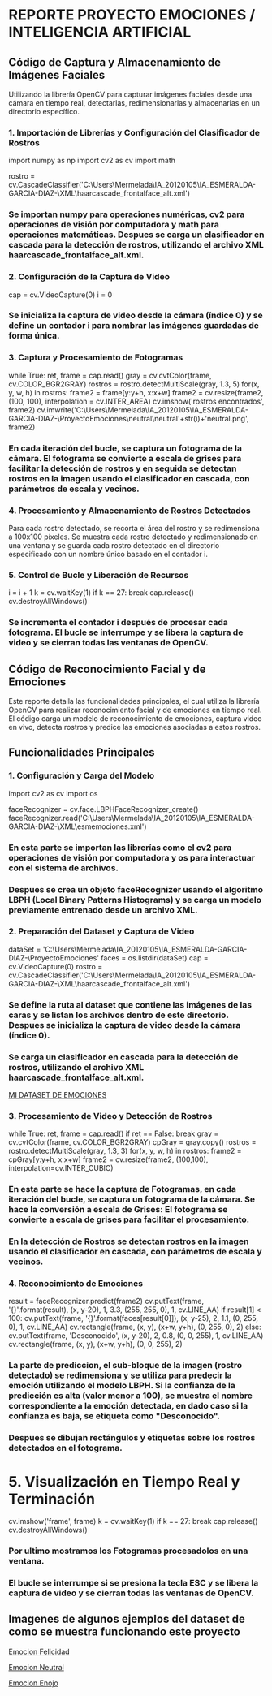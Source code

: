 # REPORTE PROYECTO EMOCIONES / INTELIGENCIA ARTIFICIAL 

## Código de Captura y Almacenamiento de Imágenes Faciales

Utilizando la librería OpenCV para capturar imágenes faciales desde una cámara en tiempo real, detectarlas, redimensionarlas y almacenarlas en un directorio específico.

### 1. Importación de Librerías y Configuración del Clasificador de Rostros

import numpy as np
import cv2 as cv
import math

rostro = cv.CascadeClassifier('C:\\Users\\Mermelada\\IA_20120105\\IA_ESMERALDA-GARCIA-DIAZ-\\XML\\haarcascade_frontalface_alt.xml')

### Se importan numpy para operaciones numéricas, cv2 para operaciones de visión por computadora y math para operaciones matemáticas. Despues se carga un clasificador en cascada para la detección de rostros, utilizando el archivo XML haarcascade_frontalface_alt.xml.

### 2. Configuración de la Captura de Video

cap = cv.VideoCapture(0)
i = 0

### Se inicializa la captura de video desde la cámara (índice 0) y se define un contador i para nombrar las imágenes guardadas de forma única.

### 3. Captura y Procesamiento de Fotogramas

while True:
    ret, frame = cap.read()
    gray = cv.cvtColor(frame, cv.COLOR_BGR2GRAY)
    rostros = rostro.detectMultiScale(gray, 1.3, 5)
    for(x, y, w, h) in rostros:
        frame2 = frame[y:y+h, x:x+w]
        frame2 = cv.resize(frame2, (100, 100), interpolation = cv.INTER_AREA)
        cv.imshow('rostros encontrados', frame2)
        cv.imwrite('C:\\Users\\Mermelada\\IA_20120105\\IA_ESMERALDA-GARCIA-DIAZ-\\ProyectoEmociones\\neutral\\neutral'+str(i)+'neutral.png', frame2)

### En cada iteración del bucle, se captura un fotograma de la cámara. El fotograma se convierte a escala de grises para facilitar la detección de rostros y en seguida se detectan rostros en la imagen usando el clasificador en cascada, con parámetros de escala y vecinos.

### 4. Procesamiento y Almacenamiento de Rostros Detectados

Para cada rostro detectado, se recorta el área del rostro y se redimensiona a 100x100 píxeles. Se muestra cada rostro detectado y redimensionado en una ventana y se guarda cada rostro detectado en el directorio especificado con un nombre único basado en el contador i.

### 5. Control de Bucle y Liberación de Recursos

 i = i + 1
    k = cv.waitKey(1)
    if k == 27:
        break
cap.release()
cv.destroyAllWindows()
### Se incrementa el contador i después de procesar cada fotograma. El bucle se interrumpe y se libera la captura de video y se cierran todas las ventanas de OpenCV.

## Código de Reconocimiento Facial y de Emociones


Este reporte detalla las funcionalidades principales, el cual utiliza la librería OpenCV para realizar reconocimiento facial y de emociones en tiempo real. El código carga un modelo de reconocimiento de emociones, captura video en vivo, detecta rostros y predice las emociones asociadas a estos rostros.

## Funcionalidades Principales

### 1. Configuración y Carga del Modelo

import cv2 as cv
import os

faceRecognizer = cv.face.LBPHFaceRecognizer_create()
faceRecognizer.read('C:\\Users\\Mermelada\\IA_20120105\\IA_ESMERALDA-GARCIA-DIAZ-\\XML\\esmemociones.xml')

### En esta parte se importan las librerías como el cv2 para operaciones de visión por computadora y os para interactuar con el sistema de archivos.
### Despues se crea un objeto faceRecognizer usando el algoritmo LBPH (Local Binary Patterns Histograms) y se carga un modelo previamente entrenado desde un archivo XML.

### 2. Preparación del Dataset y Captura de Video

dataSet = 'C:\\Users\\Mermelada\\IA_20120105\\IA_ESMERALDA-GARCIA-DIAZ-\\ProyectoEmociones'
faces  = os.listdir(dataSet)
cap = cv.VideoCapture(0)
rostro = cv.CascadeClassifier('C:\\Users\\Mermelada\\IA_20120105\\IA_ESMERALDA-GARCIA-DIAZ-\\XML\\haarcascade_frontalface_alt.xml')

### Se define la ruta al dataset que contiene las imágenes de las caras y se listan los archivos dentro de este directorio. Despues se inicializa la captura de video desde la cámara (índice 0).
### Se carga un clasificador en cascada para la detección de rostros, utilizando el archivo XML haarcascade_frontalface_alt.xml.

[MI DATASET DE EMOCIONES](/Imagenes/dataemo.png)

### 3. Procesamiento de Video y Detección de Rostros

while True:
    ret, frame = cap.read()
    if ret == False: break
    gray = cv.cvtColor(frame, cv.COLOR_BGR2GRAY)
    cpGray = gray.copy()
    rostros = rostro.detectMultiScale(gray, 1.3, 3)
    for(x, y, w, h) in rostros:
        frame2 = cpGray[y:y+h, x:x+w]
        frame2 = cv.resize(frame2,  (100,100), interpolation=cv.INTER_CUBIC)

### En esta parte se hace la captura de Fotogramas, en cada iteración del bucle, se captura un fotograma de la cámara. Se hace la conversión a escala de Grises: El fotograma se convierte a escala de grises para facilitar el procesamiento.
### En la detección de Rostros se detectan rostros en la imagen usando el clasificador en cascada, con parámetros de escala y vecinos.

### 4. Reconocimiento de Emociones

result = faceRecognizer.predict(frame2)
cv.putText(frame, '{}'.format(result), (x, y-20), 1, 3.3, (255, 255, 0), 1, cv.LINE_AA)
if result[1] < 100:
    cv.putText(frame, '{}'.format(faces[result[0]]), (x, y-25), 2, 1.1, (0, 255, 0), 1, cv.LINE_AA)
    cv.rectangle(frame, (x, y), (x+w, y+h), (0, 255, 0), 2)
else:
    cv.putText(frame, 'Desconocido', (x, y-20), 2, 0.8, (0, 0, 255), 1, cv.LINE_AA)
    cv.rectangle(frame, (x, y), (x+w, y+h), (0, 0, 255), 2)

### La parte de prediccion, el sub-bloque de la imagen (rostro detectado) se redimensiona y se utiliza para predecir la emoción utilizando el modelo LBPH. Si la confianza de la predicción es alta (valor menor a 100), se muestra el nombre correspondiente a la emoción detectada, en dado caso si la confianza es baja, se etiqueta como "Desconocido".
### Despues se dibujan rectángulos y etiquetas sobre los rostros detectados en el fotograma.

# 5. Visualización en Tiempo Real y Terminación

cv.imshow('frame', frame)
k = cv.waitKey(1)
if k == 27:
    break
cap.release()
cv.destroyAllWindows()

### Por ultimo mostramos los Fotogramas procesadolos en una ventana.
### El bucle se interrumpe si se presiona la tecla ESC y se libera la captura de video y se cierran todas las ventanas de OpenCV.

## Imagenes de algunos ejemplos del dataset de como se muestra funcionando este proyecto 

[Emocion Felicidad](/Imagenes/felix.png)

[Emocion Neutral](/Imagenes/neutral.png)

[Emocion Enojo](/Imagenes/enojo.png)